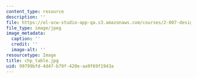 ```yaml
---
content_type: resource
description: ''
file: https://ol-ocw-studio-app-qa.s3.amazonaws.com/courses/2-007-design-and-manufacturing-i-spring-2009/99799bfd4d47b79f420eaa9f69f1943a_chp_table.jpg
file_type: image/jpeg
image_metadata:
  caption: ''
  credit: ''
  image-alt: ''
resourcetype: Image
title: chp_table.jpg
uid: 99799bfd-4d47-b79f-420e-aa9f69f1943a
---
```

